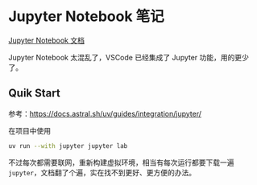 # Jupyter Notebook 笔记

[Jupyter Notebook 文档](https://jupyter-notebook.readthedocs.io/en/latest/)

Jupyter Notebook 太混乱了，VSCode 已经集成了 Jupyter 功能，用的更少了。

## Quik Start

参考：<https://docs.astral.sh/uv/guides/integration/jupyter/>

在项目中使用

```sh
uv run --with jupyter jupyter lab
```

不过每次都需要联网，重新构建虚拟环境，相当有每次运行都要下载一遍 `jupyter`，文档翻了个遍，实在找不到更好、更方便的办法。
